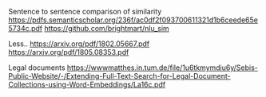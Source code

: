 Sentence to sentence comparison of similarity
   https://pdfs.semanticscholar.org/236f/ac0df2f093700611321d1b6ceede65e5734c.pdf 
   https://github.com/brightmart/nlu_sim
   
   Less..
   https://arxiv.org/pdf/1802.05667.pdf
   https://arxiv.org/pdf/1805.08353.pdf

Legal documents
    https://wwwmatthes.in.tum.de/file/1u6tkmymdiu6y/Sebis-Public-Website/-/Extending-Full-Text-Search-for-Legal-Document-Collections-using-Word-Embeddings/La16c.pdf
